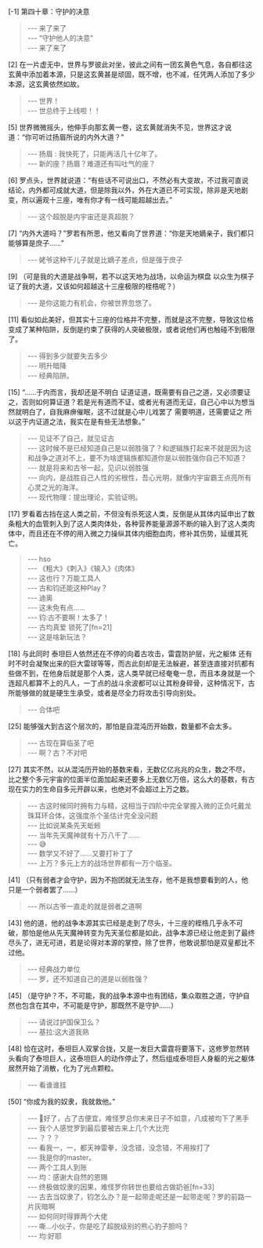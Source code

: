 
[-1] 第四十章：守护的决意
>--- 来了来了<br>
>--- “守护他人的决意”<br>
>--- 来了来了<br>

[2] 在一片虚无中，世界与罗彼此对坐，彼此之间有一团玄黄色气息，各自都往这玄黄中添加着本源，只是这玄黄甚是顽固，既不增，也不减，任凭两人添加了多少本源，这玄黄依然如故。
>--- 世界！<br>
>--- 世总终于上线啦！！<br>

[5] 世界微微摇头，他伸手向那玄黄一卷，这玄黄就消失不见，世界这才说道：“你可听过扬眉所说的内外大道？”
>--- 扬眉 : 我快死了，只能再活几十亿年了。<br>
>--- 新的座？扬眉？难道还有叫吐气的座？<br>

[6] 罗点头，世界就说道：“有些话不可说出口，不然必有大变故，不过我可直说结论，内外都可成就大道，但是除我以外，外在大道已不可实现，除非是天地剧变，所以遍观十三座，唯有你才有一线可能超越出去。”
>--- 这个超脱是内宇宙还是真超脱？<br>

[7] “内外大道吗？”罗若有所思，他又看向了世界道：“你是天地嫡亲子，我们都只能够算是庶子……”
>--- 姥爷这种干儿子就是比嫡子差点，但是强于庶子<br>

[9] （可是我的大道是战争啊，若不以这天地为战场，以命运为棋盘 以众生为棋子 证了我的大道，又该如何超越这十三座极限的桎梏呢？）
>--- 是你这能力有机会，你被世界忽悠了。<br>

[11] 看似如此美好，但其实十三座的位格并不完整，而就是这不完整，导致这位格变成了某种陷阱，反倒是约束了获得的人突破极限，或者说他们再也触碰不到极限了。
>--- 得到多少就要失去多少<br>
>--- 明升暗降<br>
>--- 经典陷阱。<br>

[15] “……于内而言，我却还是不明白 证道证道，既需要有自己之道，又必须要证之，否则如何算证道？若是光有道而不证，或者光有道而无证，自己心中以为想当然就明白了，自我麻痹催眠，这不过就是心中儿戏罢了 需要明道，还需要证之 所以这于内证道之法，我实在是有些无法想象。”
>--- 见证不了自己，就见证古<br>
>--- 这时候不是已经知道自己是以弱胜强了？和逻辑族打起来不就是因为这和战争之道对不上，要不为啥逻辑族都知道你是以弱胜强你自己不知道？<br>
>--- 就是将来和古爷一起，见识以弱胜强<br>
>--- 向内，是战胜自己人性的劣根性，吾心光明，就像内宇宙霸王点亮所有心灵之光的海洋。<br>
>--- 现代物理：提出理论，实验证明。<br>

[17] 罗看着古挡在这人类之前，不但没有杀死这人类，反倒是从其体内延申出了数条粗大的血管刺入到了这人类肉体处，各种营养能量源源不断的输入到了这人类肉体中，而且还在不停的用入微之力操纵其体内细胞血肉，修补其伤势，延缓其死亡。
>--- hso<br>
>--- 《粗大》《刺入》《输入》《肉体》<br>
>--- 这也行？万能工具人<br>
>--- 古和钧还能这种Play？<br>
>--- 迪奥<br>
>--- 这未免有点……<br>
>--- 钧:古不要啊！太多了！<br>
>--- 古均真爱 锁死了[fn=21]<br>
>--- 这是啥新玩法？<br>

[18] 与此同时 泰坦巨人依然还在不停的向着古攻击，雷霆防护层，光之躯体 还有时不时会凝聚出来的巨大雷球等等，而古此刻却是无法躲避，甚至连直接对抗都有些做不到，在他身后就是那个人类，这人类早就已经奄奄一息，而且本身就是一个连超凡都算不上的凡人，一丁点的战斗余波都可以让其粉身碎骨，这种情况下，古所能够做的就是硬生生承受，或者是尽全力将攻击引导向别处。
>--- 合体吧<br>

[25] 能够强大到古这个层次的，那怕是自混沌历开始数，数量都不会太多。
>--- 古现在算临圣了吧<br>
>--- 啊？古？不对吧<br>

[27] 其实不然，以从混沌历开始的基数来看，无数亿亿兆兆的众生，数之不尽，比之整个多元宇宙的位面半位面加起来还要多上无数亿万倍，这么大的基数，有古现在实力的生命自多元开辟以来，也绝对不会超过上万之数。
>--- 古这时候同时拥有力与精，这相当于四阶中完全掌握入微的正负吒戴龙珠耳环合体，这强度杀个圣估计完全没问题<br>
>--- 比如说某条先天蚯蚓<br>
>--- 当年先天魔神就有十万八千了……<br>
>--- 😅<br>
>--- 数学又不好了……又要打补丁了<br>
>--- 上万？多元上方的战场世界都有一万个临圣。<br>

[41] （只有弱者才会守护，因为不抱团就无法生存，他不是我想要看到的人，他只是一个弱者罢了……）
>--- 所以古爷一直走的就是弱者之道啊<br>

[43] 他的道，他的战争本源其实已经是走到了尽头，十三座的桎梏几乎永不可破，那怕是他从先天魔神转变为先天圣位都是如此，战争本源已经让他走到了最终尽头了，进无可进，若是论得对本源的掌控，除了世界，他敢说那怕是双皇都比不过他。
>--- 经典战力单位<br>
>--- 罗，还不知道自己的道是以弱胜强？<br>

[45] （是守护？不，不可能，我的战争本源中也有团结，集众取胜之道，守护自然也包含在其中，不可能是守护，那既然不是守护……）
>--- 请说过护国保卫么？<br>
>--- 基拉:这大道我熟<br>

[48] 恰在这时，泰坦巨人双掌合拢，又是一发巨大雷霆将要落下，这修罗忽然转头看向了泰坦巨人，这泰坦巨人的动作停止了，然后组成泰坦巨人身躯的光之躯体居然开始了消散，化为了光点颗粒。
>--- 看谁谁挂<br>

[50] “你成为我的奴隶，我就救他。”
>--- 🤣好了，占了古便宜，难怪罗总你未来日子不如意，八成被均下了黑手<br>
>--- 我个人感觉罗到最后要被古来上几个大比兜<br>
>--- ？？？<br>
>--- 看我一，一，都天神雷拳，没念错，没念错，不用挨打了<br>
>--- 我是你的master。<br>
>--- 两个工具人到账<br>
>--- 均：感谢大自然的恩赐<br>
>--- 终极做奴隶的因果，难怪罗你转世也要给古做奶爸[fn=33]<br>
>--- 古去当奴隶了，钧怎么办？是一起带走呢还是一起带走呢？罗的前路一片灰暗啊<br>
>--- 如何同时得罪两个大佬<br>
>--- 嘶…小伙子，你是吃了超脱级别的熊心豹子胆吗？<br>
>--- 均:好耶<br>
